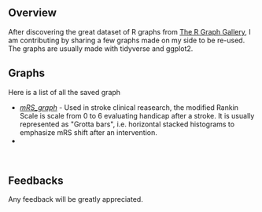 Overview
-----
After discovering the great dataset of R graphs from [The R Graph Gallery](https://github.com/holtzy/R-graph-gallery), I am contributing by sharing a few graphs made on my side to be re-used.
The graphs are usually made with tidyverse and ggplot2.
<br>

Graphs
-----
Here is a list of all the saved graph

- *[mRS_graph](https://github.com/ElijT/R-graphs/blob/main/mRS.R)* - Used in stroke clinical reasearch, the modified Rankin Scale is scale from 0 to 6 evaluating handicap after a stroke. It is usually represented as "Grotta bars", i.e. horizontal stacked histograms to emphasize mRS shift after an intervention.
- 


<br>



Feedbacks
-----
Any feedback will be greatly appreciated.
<br>
